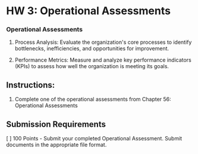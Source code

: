 # HW 3: Operational Assessments

### Operational Assessments

1. Process Analysis: Evaluate the organization's core processes to identify bottlenecks, inefficiencies, and opportunities for improvement.

1. Performance Metrics: Measure and analyze key performance indicators (KPIs) to assess how well the organization is meeting its goals.

## Instructions:

1. Complete one of the operational assessments from Chapter 56: Operational Assessments 

## Submission Requirements

[ ] 100 Points - Submit your completed Operational Assessment. Submit documents in the appropriate file format.